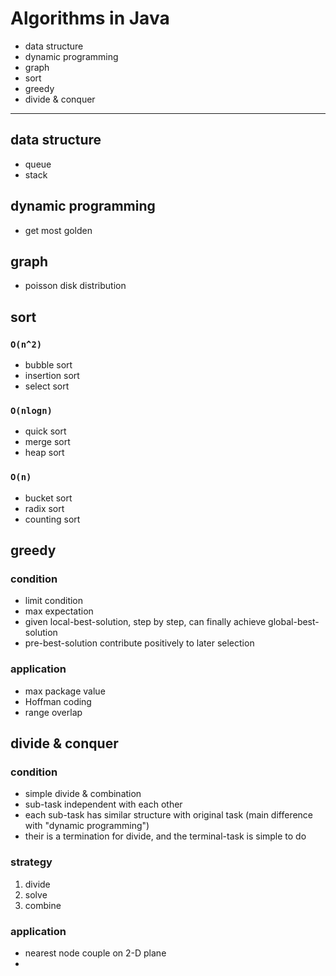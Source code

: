 # Algorithms in Java
* data structure
* dynamic programming
* graph
* sort
* greedy
* divide & conquer

---
## data structure
* queue
* stack

## dynamic programming
* get most golden

## graph
* poisson disk distribution

## sort
### `O(n^2)`
* bubble sort
* insertion sort
* select sort

### `O(nlogn)`
* quick sort
* merge sort
* heap sort

### `O(n)`
* bucket sort
* radix sort
* counting sort

## greedy
### condition
* limit condition
* max expectation
* given local-best-solution, step by step, can finally achieve global-best-solution
* pre-best-solution contribute positively to later selection 

### application
* max package value
* Hoffman coding
* range overlap

## divide & conquer
### condition
* simple divide & combination
* sub-task independent with each other
* each sub-task has similar structure with original task (main difference with "dynamic programming")
* their is a termination for divide, and the terminal-task is simple to do

### strategy
1. divide
2. solve
3. combine

### application
* nearest node couple on 2-D plane
* 
